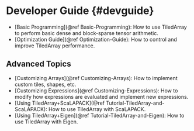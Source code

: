 # Developer Guide {#devguide}

* [Basic Programming](@ref Basic-Programming): How to use TiledArray to perform basic dense and block-sparse tensor arithmetic.
* [Optimization Guide](@ref Optimization-Guide): How to control and improve TiledArray performance.

## Advanced Topics
* [Customizing Arrays](@ref Customizing-Arrays): How to implement custom tiles, shapes, etc.
* [Customizing Expressions](@ref Customizing-Expressions): How to modify how expressions are evaluated and implement new expressions.
* [Using TiledArray+ScaLAPACK](@ref Tutorial-TiledArray-and-ScaLAPACK): How to use TiledArray with ScaLAPACK.
* [Using TiledArray+Eigen](@ref Tutorial-TiledArray-and-Eigen): How to use TiledArray with Eigen.

